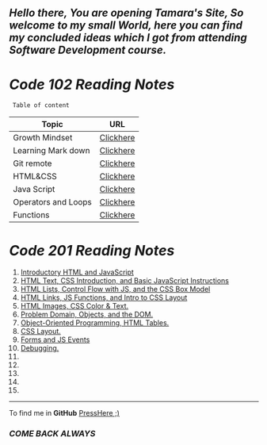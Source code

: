 ## _Hello there, You are opening Tamara's Site, So welcome to my small World, here you can find my concluded ideas which I got from attending Software Development course._ 

#  ***Code 102 Reading Notes***

     Table of content
Topic        | URL
------------ | -------------
Growth Mindset | [Clickhere](./README) 
Learning Mark down  | [Clickhere](./markdown)
Git remote | [Clickhere](./Git-remote)
HTML&CSS | [Clickhere](./class-03)
Java Script |  [Clickhere](./class-04)
 Operators and Loops | [Clickhere](./class-05)  
 Functions | [Clickhere](./class-06)  

#  ***Code 201 Reading Notes***

1.  [Introductory HTML and JavaScript](./Code201-class-01)
1. [HTML Text, CSS Introduction, and Basic JavaScript Instructions](./Code201-class-02)
1. [HTML Lists, Control Flow with JS, and the CSS Box Model](./code201/class-03)
1. [HTML Links, JS Functions, and Intro to CSS Layout](./code201/class-04)
1. [HTML Images, CSS Color  & Text.](./code201/class-05)
1. [Problem Domain, Objects, and the DOM.](./code201/class-06)
1. [Object-Oriented Programming, HTML Tables.](./code201/class-07)
1.  [CSS Layout.](./code201/class-08)
1. [Forms and JS Events](./code201/class-09)
1. [Debugging.](./code201/class-10)
1. 
1. 
1. 
1. 
1. 


***


To find me in **GitHub** [PressHere ;)](https://github.com/Tamaraalrashed)

### _COME BACK ALWAYS_

